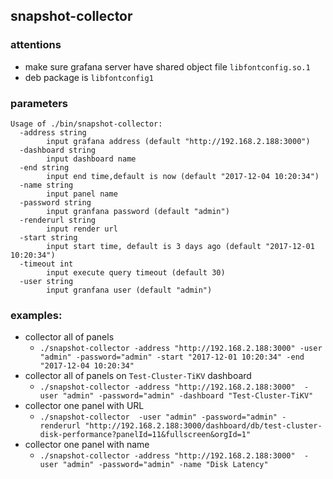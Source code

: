 ## snapshot-collector

### attentions
- make sure grafana server have  shared object file `libfontconfig.so.1`
- deb package is `libfontconfig1`

### parameters
```
Usage of ./bin/snapshot-collector:
  -address string
    	input grafana address (default "http://192.168.2.188:3000")
  -dashboard string
    	input dashboard name
  -end string
    	input end time,default is now (default "2017-12-04 10:20:34")
  -name string
    	input panel name
  -password string
    	input granfana password (default "admin")
  -renderurl string
    	input render url
  -start string
    	input start time, default is 3 days ago (default "2017-12-01 10:20:34")
  -timeout int
    	input execute query timeout (default 30)
  -user string
    	input granfana user (default "admin")
```


### examples:
- collector all of panels
	- `./snapshot-collector -address "http://192.168.2.188:3000" -user "admin" -password="admin" -start "2017-12-01 10:20:34" -end "2017-12-04 10:20:34"`
- collector all of panels on `Test-Cluster-TiKV` dashboard
	- `./snapshot-collector -address "http://192.168.2.188:3000"  -user "admin" -password="admin" -dashboard "Test-Cluster-TiKV"`
- collector one panel with URL
	- `./snapshot-collector  -user "admin" -password="admin" -renderurl "http://192.168.2.188:3000/dashboard/db/test-cluster-disk-performance?panelId=11&fullscreen&orgId=1"`
- collector one panel with name
	- `./snapshot-collector -address "http://192.168.2.188:3000"  -user "admin" -password="admin" -name "Disk Latency"`
	

